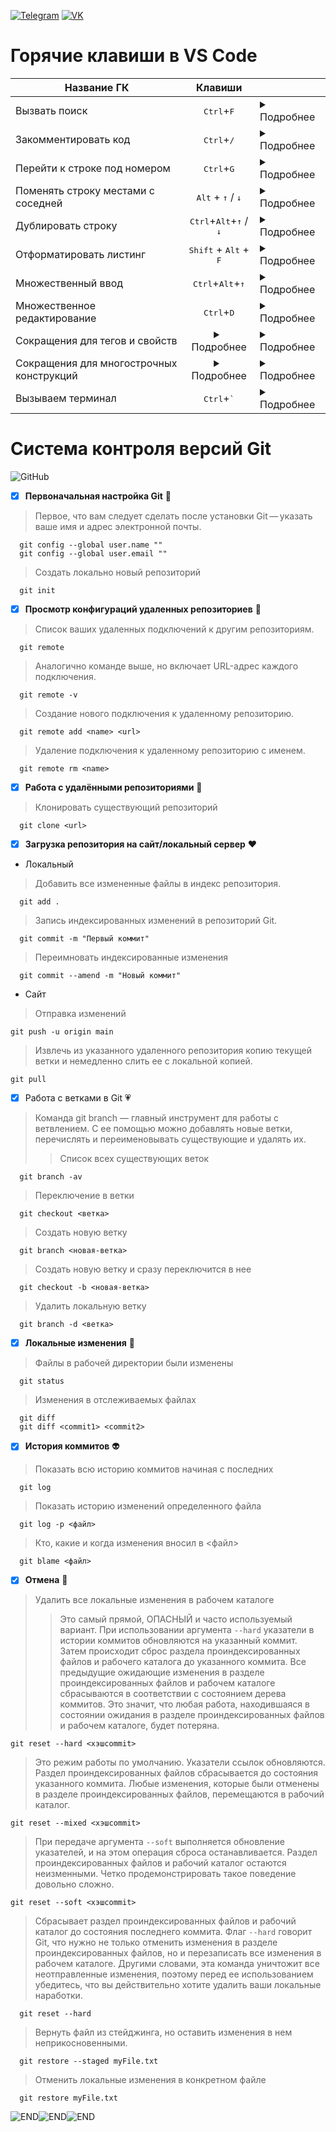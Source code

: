 

[![Telegram](https://img.shields.io/badge/Telegram-t.me%2Ftheonlywiilldii-brightgreen)](https://t.me/theonlywiilldii) [![VK](https://img.shields.io/badge/VK-vk.com%2Ftheonlymark-red)](https://vk.com/theonlymark)
# Горячие клавиши в VS Code

| Название ГК | Клавиши |  |
|----------------|:---------:|----------------|
| Вызвать поиск | <kbd>Ctrl</kbd>+<kbd>F</kbd> | <details><summary> Подробнее </summary>Нажмите Ctrl + F (Windows) или ⌘Cmd + F (macOS). <br> Введите искомое — высветятся все найденные места. Остаётся перемещаться по ним (стрелочками в форме поиска).</details> |
| Закомментировать код | <kbd>Ctrl</kbd>+<kbd>/</kbd> | <details><summary> Подробнее </summary>Выделите нужный участок и нажмите Ctrl + / (Windows) или ⌘Cmd + / (macOS). Если выделения нет, то закомментируется строка, в которой стоит курсор (раскомментировать её можно так же).</details> |
| Перейти к строке под номером | <kbd>Ctrl</kbd>+<kbd>G</kbd> | <details><summary> Подробнее </summary>Нажмите Ctrl + G (Windows) или ⌃Ctrl + G (macOS), введите номер строки — и вам не придётся листать вручную.</details> |
| Поменять строку местами с соседней | <KBD>Alt</kbd> + <KBD>↑</kbd> / <KBD>↓</kbd> | <details><summary> Подробнее </summary> Поставьте курсор на нужную строку и нажмите Alt + ↑ / ↓ (Windows) или ⌥Option + ↑ / ↓ (macOS). |
| Дублировать строку | <kbd>Ctrl</kbd>+<kbd>Alt</kbd>+<KBD>↑</kbd> / <KBD>↓</kbd>| <details><summary> Подробнее </summary> Поставьте курсор на нужную строку и нажмите Shift+Alt + ↓ / ↑ (Windows) или ⇧Shift + ⌥Option + ↓ / ↑ (macOS). |
| Отформатировать листинг | <KBD>Shift</kbd> + <KBD>Alt</kbd> + <KBD>F</kbd> | <details><summary> Подробнее </summary> Жмите Shift + Alt + F (Windows) или ⇧Shift + ⌥Option + F (macOS). |
| Множественный ввод | <kbd>Ctrl</kbd>+<kbd>Alt</kbd>+<KBD>↑</kbd> | <details><summary> Подробнее </summary> > Зажмите Alt (в Windows) или ⌥Option (в macOS) и кликайте левой кнопкой мышки там, куда нужно добавить курсор. <BR> > Выделите несколько строк, зажав среднюю кнопку мыши. В каждой из выделенных строк появится по курсору. <BR> > Если лень кликать мышкой, то дублировать курсор можно так: Ctrl + Alt + ↑ / ↓ (Windows) или ⌥Option + ⌘Cmd + ↑ / ↓ (macOS). |
| Множественное редактирование | <kbd>Ctrl</kbd>+<kbd>D</kbd> | <details><summary> Подробнее </summary>Выделите мышью символы и нажмите Ctrl + D (Windows) или ⌘Cmd + D (macOS). Если нажать больше одного раза, то к выделению добавится ещё одно вхождение того же куска далее по тексту. Затем можно редактировать все выделенные области сразу (подсвечиваются синим).</details> |
| Сокращения для тегов и свойств | <details><summary> Подробнее </summary>![GitHub](https://skillbox.ru/upload/setka_images/16494502022021_950616b1b3098f817fe7027e1dfa02169666ef55.gif) </details>| <details><summary> Подробнее </summary>Вы набираете один-два символа, а автоподстановка предлагает название тега (в паре с закрывающим) для HTML или название свойства для CSS. Дождитесь, пока редактор подсветит предлагаемый вариант (когда их несколько — выберите нужный), и нажмите Tab или Enter. </details> |
| Сокращения для многострочных конструкций | <details><summary> Подробнее </summary>![GitHub](https://skillbox.ru/upload/setka_images/16494702022021_b0db57166028d10b861a6ceedc3e58d5dd8b10d0.gif) </details> | <details><summary> Подробнее </summary>Достаточно набрать `ul>li*4>a.link`, дождаться подсветки этого варианта (он в выпадашке один) и нажать Tab или Enter, а редактор сам вставит развёрнутую конструкцию. Это очень ускоряет работу, хотя поначалу и похоже на волшебство. </details> |
| Вызываем терминал | <kbd>Ctrl</kbd>+<kbd>&#96;</kbd> | <details><summary> Подробнее </summary>Нажать Ctrl + &#96; для Windows или ⌃Ctrl + &#96; для macOS. </details> |


# Система контроля версий Git
![GitHub](https://miro.medium.com/max/4800/1*cTPHRuyn46e4Su4QJ7S5NQ.gif)


- [X] **Первоначальная настройка Git** :blue_heart:

> Первое, что вам следует сделать после установки Git — указать ваше имя и адрес электронной почты.
  ```
    git config --global user.name ""
    git config --global user.email ""
  ```

> Создать локально новый репозиторий
  ```
    git init
  ```

- [X] **Просмотр конфигураций удаленных репозиториев** :green_heart:

> Список ваших удаленных подключений к другим репозиториям.
  ```
    git remote
  ```

> Аналогично команде выше, но включает URL-адрес каждого подключения.
  ```
    git remote -v
  ```

> Создание нового подключения к удаленному репозиторию.
  ```
    git remote add <name> <url>
  ```

> Удаление подключения к удаленному репозиторию с именем.
  ```
    git remote rm <name>
  ```

- [X] **Работа с удалёнными репозиториями** :purple_heart:
  
> Клонировать существующий репозиторий
  ```
    git clone <url>
  ```

- [X] **Загрузка репозитория на сайт/локальный сервер** :heart:
  
+ Локальный
  
> Добавить все измененные файлы в индекс репозитория.
  ```
    git add .
  ```

> Запись индексированных изменений в репозиторий Git.
  ```
    git commit -m "Первый коммит"
  ```

> Переимновать индексированные изменения

  ```
    git commit --amend -m "Новый коммит"
  ```
- Сайт

>Отправка изменений
  ```
  git push -u origin main
  ```

> Извлечь из указанного удаленного репозитория копию текущей ветки и немедленно слить ее с локальной копией. 

  ```
  git pull
  ```

- [X] Работа с ветками в Git :heartpulse:
> Команда git branch — главный инструмент для работы с ветвлением. С ее помощью можно добавлять новые ветки, перечислять и переименовывать существующие и удалять их.
>> Список всех существующих веток
  ```
    git branch -av
  ```

> Переключение в ветки
  ```
    git checkout <ветка>
  ```

> Создать новую ветку
  ```
    git branch <новая-ветка>
  ```

> Создать новую ветку и сразу переключится в нее
  ```
    git checkout -b <новая-ветка>
  ```

> Удалить локальную ветку
  ```
    git branch -d <ветка>
  ```

- [X] **Локальные изменения** :yellow_heart:
  
> Файлы в рабочей директории были изменены
  ```
    git status
  ```

> Изменения в отслеживаемых файлах
  ```
    git diff
    git diff <commit1> <commit2>
  ```

- [X] **История коммитов** :alien:

> Показать всю историю коммитов начиная с последних
  ```
    git log
  ```
> Показать историю изменений определенного файла
  ```
    git log -p <файл>
  ```
> Кто, какие и когда изменения вносил в <файл>
  ```
    git blame <файл>
  ```

- [x] **Отмена** :hankey:

> Удалить все локальные изменения в рабочем каталоге
>> Это самый прямой, ОПАСНЫЙ и часто используемый вариант. При использовании аргумента `--hard` указатели в истории коммитов обновляются на указанный коммит. Затем происходит сброс раздела проиндексированных файлов и рабочего каталога до указанного коммита. Все предыдущие ожидающие изменения в разделе проиндексированных файлов и рабочем каталоге сбрасываются в соответствии с состоянием дерева коммитов. Это значит, что любая работа, находившаяся в состоянии ожидания в разделе проиндексированных файлов и рабочем каталоге, будет потеряна.
  ```
  git reset --hard <хэшcommit>
  ```

> Это режим работы по умолчанию. Указатели ссылок обновляются. Раздел проиндексированных файлов сбрасывается до состояния указанного коммита. Любые изменения, которые были отменены в разделе проиндексированных файлов, перемещаются в рабочий каталог.

  ```
  git reset --mixed <хэшcommit>
  ```

> При передаче аргумента `--soft` выполняется обновление указателей, и на этом операция сброса останавливается. Раздел проиндексированных файлов и рабочий каталог остаются неизменными. Четко продемонстрировать такое поведение довольно сложно. 

  ```
  git reset --soft <хэшcommit>
  ```

> Сбрасывает раздел проиндексированных файлов и рабочий каталог до состояния последнего коммита. Флаг `--hard` говорит Git, что нужно не только отменить изменения в разделе проиндексированных файлов, но и перезаписать все изменения в рабочем каталоге. Другими словами, эта команда уничтожит все неотправленные изменения, поэтому перед ее использованием убедитесь, что вы действительно хотите удалить ваши локальные наработки.

```
  git reset --hard
```

> Вернуть файл из стейджинга, но оставить изменения в нем неприкосновенными.

```
  git restore --staged myFile.txt
```

> Отменить локальные изменения в конкретном файле

```
  git restore myFile.txt
```

![END](https://psv4.userapi.com/c237331/u559371293/docs/d12/1a3a199c5170/1640455153605.gif?extra=ko8YyRMV1ojxhMeXxim_YI92ExA_QehLoVxSrw0Zsd68JICv9rbMOXM4EcDAq6X7zgHdtgsXeldrC-kbgnO0_DOKipA3YdUItvr_P9pVA_DjASJSnjU1YmOfFFj2sxtZUNRAOe2VpWRGkYYmFv2xvSVqVWg)![END](https://psv4.userapi.com/c237331/u559371293/docs/d12/1a3a199c5170/1640455153605.gif?extra=ko8YyRMV1ojxhMeXxim_YI92ExA_QehLoVxSrw0Zsd68JICv9rbMOXM4EcDAq6X7zgHdtgsXeldrC-kbgnO0_DOKipA3YdUItvr_P9pVA_DjASJSnjU1YmOfFFj2sxtZUNRAOe2VpWRGkYYmFv2xvSVqVWg)![END](https://psv4.userapi.com/c237331/u559371293/docs/d12/1a3a199c5170/1640455153605.gif?extra=ko8YyRMV1ojxhMeXxim_YI92ExA_QehLoVxSrw0Zsd68JICv9rbMOXM4EcDAq6X7zgHdtgsXeldrC-kbgnO0_DOKipA3YdUItvr_P9pVA_DjASJSnjU1YmOfFFj2sxtZUNRAOe2VpWRGkYYmFv2xvSVqVWg)